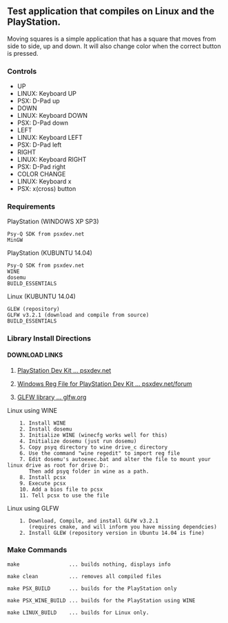 ## Test application that compiles on Linux and the PlayStation.

Moving squares is a simple application that has a square that moves from side to side, up and down. It will also change color when the correct button is pressed.

### Controls
* UP
 * LINUX: Keyboard UP
 * PSX: D-Pad up
* DOWN
 * LINUX: Keyboard DOWN
 * PSX: D-Pad down
* LEFT
 * LINUX: Keyboard LEFT
 * PSX: D-Pad left
* RIGHT
 * LINUX: Keyboard RIGHT
 * PSX: D-Pad right
* COLOR CHANGE
 * LINUX: Keyboard x
 * PSX: x(cross) button

### Requirements

PlayStation (WINDOWS XP SP3)

	Psy-Q SDK from psxdev.net
	MinGW
	
PlayStation (KUBUNTU 14.04)

	Psy-Q SDK from psxdev.net
	WINE
	dosemu
	BUILD_ESSENTIALS
	
Linux (KUBUNTU 14.04)

	GLEW (repository)
	GLFW v3.2.1 (download and compile from source)
	BUILD_ESSENTIALS

### Library Install Directions

#### DOWNLOAD LINKS
   1. [PlayStation Dev Kit ... psxdev.net](http://www.psxdev.net/downloads.html)

   2. [Windows Reg File for PlayStation Dev Kit ... psxdev.net/forum](http://www.psxdev.net/forum/viewtopic.php?f=49&t=206)

   3. [GLFW library ... glfw.org](http://www.glfw.org/download.html)

Linux using WINE

        1. Install WINE
        2. Install dosemu 
        3. Initialize WINE (winecfg works well for this)
        4. Initialize dosemu (just run dosemu)
        5. Copy psyq directory to wine drive_c directory
        6. Use the command "wine regedit" to import reg file
        7. Edit dosemu's autoexec.bat and alter the file to mount your linux drive as root for drive D:.
           Then add psyq folder in wine as a path.
        8. Install pcsx
        9. Execute pcsx
        10. Add a bios file to pcsx
        11. Tell pcsx to use the file
        
Linux using GLFW

        1. Download, Compile, and install GLFW v3.2.1 
           (requires cmake, and will inform you have missing dependcies)
        2. Install GLEW (repository version in Ubuntu 14.04 is fine)
	
### Make Commands

	make                ... builds nothing, displays info

	make clean          ... removes all compiled files

	make PSX_BUILD      ... builds for the PlayStation only
	
	make PSX_WINE_BUILD ... builds for the PlayStation using WINE 

	make LINUX_BUILD    ... builds for Linux only.
